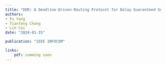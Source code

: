 ```yaml
---
title: "DDR: A Deadline-Driven Routing Protocol for Delay Guaranteed Service"
authors:
- Pu Yang
- Tianfang Chang
- Lin Cai
date: "2024-01-15"

publication: "IEEE INFOCOM"

links:
    pdf: comming soon
---
```

